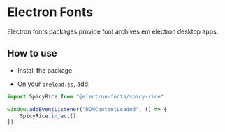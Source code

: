 # Electron Fonts

Electron fonts packages provide font archives em electron desktop apps.

## How to use

* Install the package

* On your `preload.js`, add:

```ts
import SpicyRice from "@electron-fonts/spicy-rice"

window.addEventListener("DOMContentLoaded", () => {
    SpicyRice.inject()
})
```
